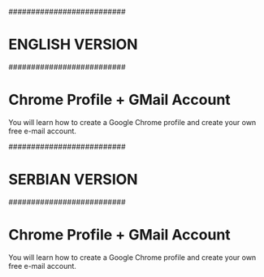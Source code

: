 ##########################
#     ENGLISH VERSION    #
##########################

# Chrome Profile + GMail Account

You will learn how to create a Google Chrome profile and create your own free e-mail account.


##########################
#     SERBIAN VERSION    #
##########################

# Chrome Profile + GMail Account

You will learn how to create a Google Chrome profile and create your own free e-mail account.
